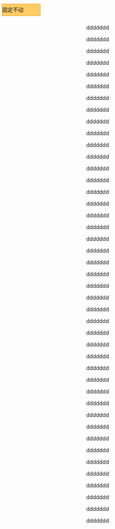 <!--你是要这种么？-->
<head> 
<title></title> 
<style type="text/css"> 
body { 
margin:0px auto; 
} 
#fixedLayer { 
position:fixed; 
left: 5px; 
top: 10px; 
width:100px; 
line-height:30px; 
background: #FC6; 
border:1px solid #F90; 
} 
</style> 
</head> 
<body> 
<div id="fixedLayer">固定不动</div> 
<p>ddddddd</p> 
<p>ddddddd</p> 
<p>ddddddd</p> 
<p>ddddddd</p> 
<p>ddddddd</p> 
<p>ddddddd</p> 
<p>ddddddd</p> 
<p>ddddddd</p> 
<p>ddddddd</p> 
<p>ddddddd</p> 
<p>ddddddd</p> 
<p>ddddddd</p> 
<p>ddddddd</p> 
<p>ddddddd</p> 
<p>ddddddd</p> 
<p>ddddddd</p> 
<p>ddddddd</p> 
<p>ddddddd</p> 
<p>ddddddd</p> 
<p>ddddddd</p> 
<p>ddddddd</p> 
<p>ddddddd</p> 
<p>ddddddd</p> 
<p>ddddddd</p> 
<p>ddddddd</p> 
<p>ddddddd</p> 
<p>ddddddd</p> 
<p>ddddddd</p> 
<p>ddddddd</p> 
<p>ddddddd</p> 
<p>ddddddd</p> 
<p>ddddddd</p> 
<p>ddddddd</p> 
<p>ddddddd</p> 
<p>ddddddd</p> 
<p>ddddddd</p> 
<p>ddddddd</p> 
<p>ddddddd</p> 
<p>ddddddd</p> 
<p>ddddddd</p> 
<p>ddddddd</p> 
<p>ddddddd</p> 
<p>ddddddd</p> 
</body> 
